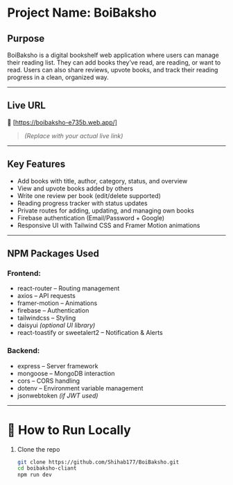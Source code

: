 #  Project Name: BoiBaksho

##  Purpose

BoiBaksho is a digital bookshelf web application where users can manage their reading list. They can add books they’ve read, are reading, or want to read. Users can also share reviews, upvote books, and track their reading progress in a clean, organized way.

---

##  Live URL

🔗 [https://boibaksho-e735b.web.app/]  
> _(Replace with your actual live link)_

---

##  Key Features

- Add books with title, author, category, status, and overview
- View and upvote books added by others
- Write one review per book (edit/delete supported)
- Reading progress tracker with status updates
- Private routes for adding, updating, and managing own books
- Firebase authentication (Email/Password + Google)
- Responsive UI with Tailwind CSS and Framer Motion animations

---

##  NPM Packages Used

###  Frontend:
- react-router – Routing management
- axios – API requests
- framer-motion – Animations
- firebase – Authentication
- tailwindcss – Styling
- daisyui *(optional UI library)*
- react-toastify or sweetalert2 – Notification & Alerts

###  Backend:
- express – Server framework
- mongoose – MongoDB interaction
- cors – CORS handling
- dotenv – Environment variable management
- jsonwebtoken *(if JWT used)*

---
# 🚀 How to Run Locally

1. Clone the repo  
   ```bash
   git clone https://github.com/Shihab177/BoiBaksho.git
   cd boibaksho-cliant
   npm run dev
